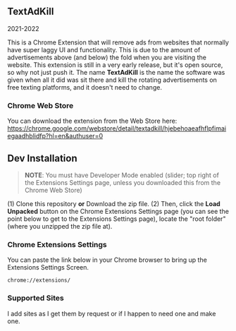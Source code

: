 ## TextAdKill
2021-2022

This is a Chrome Extension that will remove ads from websites that normally have super laggy UI and functionality. This is due to the amount of advertisements above (and below) the fold when you are visiting the website. This extension is still in a very early release, but it's open source, so why not just push it. The name **TextAdKill** is the name the software was given when all it did was sit there and kill the rotating advertisements on free texting platforms, and it doesn't need to change.

### Chrome Web Store
You can download the extension from the Web Store here: https://chrome.google.com/webstore/detail/textadkill/hjebehoaeafhflpfimaiegaadhblidfp?hl=en&authuser=0

## Dev Installation
> __NOTE__: You must have Developer Mode enabled (slider; top right of the Extensions Settings page, unless you downloaded this from the Chrome Web Store)

(1) Clone this repository **or** Download the zip file. (2) Then, click the **Load Unpacked** button on the Chrome Extensions Settings page (you can see the point below to get to the Extensions Settings page), locate the "root folder" (where you unzipped the zip file at).

### Chrome Extensions Settings
You can paste the link below in your Chrome browser to bring up the Extensions Settings Screen.

```
chrome://extensions/
```

### Supported Sites
I add sites as I get them by request or if I happen to need one and make one.
